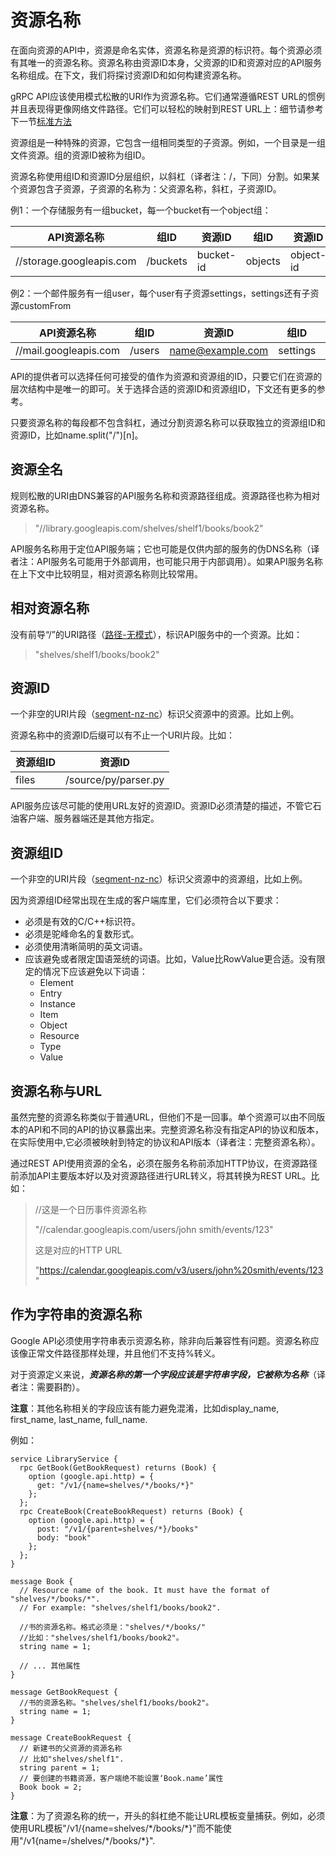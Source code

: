 # 资源名称

在面向资源的API中，资源是命名实体，资源名称是资源的标识符。每个资源必须有其唯一的资源名称。资源名称由资源ID本身，父资源的ID和资源对应的API服务名称组成。在下文，我们将探讨资源ID和如何构建资源名称。

 gRPC API应该使用模式松散的URI作为资源名称。它们通常遵循REST URL的惯例并且表现得更像网络文件路径。它们可以轻松的映射到REST URL上：细节请参考下一节[标准方法](http://note.youdao.com/)
 
 资源组是一种特殊的资源，它包含一组相同类型的子资源。例如，一个目录是一组文件资源。组的资源ID被称为组ID。
 
 资源名称使用组ID和资源ID分层组织，以斜杠（译者注：/，下同）分割。如果某个资源包含子资源，子资源的名称为：父资源名称，斜杠，子资源ID。

例1：一个存储服务有一组bucket，每一个bucket有一个object组：


API资源名称 | 组ID | 资源ID | 组ID | 资源ID
---|---|---|---|---
//storage.googleapis.com | /buckets | bucket-id | objects | object-id

例2：一个邮件服务有一组user，每个user有子资源settings，settings还有子资源customFrom

API资源名称 | 组ID | 资源ID | 组ID | 资源ID
---|---|---|---|---
//mail.googleapis.com | /users | name@example.com | settings | customFrom 

API的提供者可以选择任何可接受的值作为资源和资源组的ID，只要它们在资源的层次结构中是唯一的即可。关于选择合适的资源ID和资源组ID，下文还有更多的参考。

只要资源名称的每段都不包含斜杠，通过分割资源名称可以获取独立的资源组ID和资源ID，比如name.split("/")[n]。

## 资源全名
规则松散的URI由DNS兼容的API服务名称和资源路径组成。资源路径也称为相对资源名称。

> "//library.googleapis.com/shelves/shelf1/books/book2"

API服务名称用于定位API服务端；它也可能是仅供内部的服务的伪DNS名称（译者注：API服务名可能用于外部调用，也可能只用于内部调用）。如果API服务名称在上下文中比较明显，相对资源名称则比较常用。

## 相对资源名称
没有前导“/”的URI路径（[路径-无模式](http://tools.ietf.org/html/rfc3986#appendix-A)），标识API服务中的一个资源。比如：
> "shelves/shelf1/books/book2"

## 资源ID
一个非空的URI片段（[segment-nz-nc](http://tools.ietf.org/html/rfc3986#appendix-A)）标识父资源中的资源。比如上例。

资源名称中的资源ID后缀可以有不止一个URI片段。比如：


资源组ID | 资源ID
---|---
files | /source/py/parser.py

API服务应该尽可能的使用URL友好的资源ID。资源ID必须清楚的描述，不管它石油客户端、服务器端还是其他方指定。

## 资源组ID
一个非空的URI片段（[segment-nz-nc](http://tools.ietf.org/html/rfc3986#appendix-A)）标识父资源中的资源组，比如上例。

因为资源组ID经常出现在生成的客户端库里，它们必须符合以下要求：
- 必须是有效的C/C++标识符。
- 必须是驼峰命名的复数形式。
- 必须使用清晰简明的英文词语。
- 应该避免或者限定国语笼统的词语。比如，Value比RowValue更合适。没有限定的情况下应该避免以下词语：
   - Element
   - Entry
   - Instance
   - Item
   - Object
   - Resource
   - Type
   - Value
   
## 资源名称与URL
虽然完整的资源名称类似于普通URL，但他们不是一回事。单个资源可以由不同版本的API和不同的API的协议暴露出来。完整资源名称没有指定API的协议和版本，在实际使用中,它必须被映射到特定的协议和API版本（译者注：完整资源名称）。

通过REST API使用资源的全名，必须在服务名称前添加HTTP协议，在资源路径前添加API主要版本好以及对资源路径进行URL转义，将其转换为REST URL。比如：

> //这是一个日历事件资源名称
> 
>"//calendar.googleapis.com/users/john smith/events/123"
>
> 这是对应的HTTP URL
>
> "https://calendar.googleapis.com/v3/users/john%20smith/events/123"

## 作为字符串的资源名称
Google API必须使用字符串表示资源名称，除非向后兼容性有问题。资源名称应该像正常文件路径那样处理，并且他们不支持%转义。

对于资源定义来说，***资源名称的第一个字段应该是字符串字段，它被称为名称***（译者注：需要斟酌）。

**注意**：其他名称相关的字段应该有能力避免混淆，比如display_name, first_name, last_name, full_name.

例如：

    service LibraryService {
      rpc GetBook(GetBookRequest) returns (Book) {
        option (google.api.http) = {
          get: "/v1/{name=shelves/*/books/*}"
        };
      };
      rpc CreateBook(CreateBookRequest) returns (Book) {
        option (google.api.http) = {
          post: "/v1/{parent=shelves/*}/books"
          body: "book"
        };
      };
    }
    
    message Book {
      // Resource name of the book. It must have the format of "shelves/*/books/*".
      // For example: "shelves/shelf1/books/book2".
      
      //书的资源名称。格式必须是："shelves/*/books/"
      //比如："shelves/shelf1/books/book2"。
      string name = 1;
    
      // ... 其他属性
    }
    
    message GetBookRequest {
      //书的资源名称。"shelves/shelf1/books/book2"。
      string name = 1;
    }
    
    message CreateBookRequest {
      // 新建书的父资源的资源名称
      // 比如"shelves/shelf1".
      string parent = 1;
      // 要创建的书籍资源，客户端绝不能设置‘Book.name’属性
      Book book = 2;
    }
**注意**：为了资源名称的统一，开头的斜杠绝不能让URL模板变量捕获。例如，必须使用URL模板"/v1/{name=shelves/\*/books/\*}"而不能使用"/v1{name=/shelves/\*/books/\*}".
